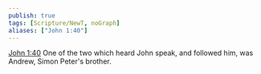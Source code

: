 ```yaml
---
publish: true
tags: [Scripture/NewT, noGraph]
aliases: ["John 1:40"]
---
```

[John 1:40](https://churchofjesuschrist.org/study/scriptures/nt/john/1?lang=eng&id=p40#p40) One of the two which heard John speak, and followed him, was Andrew, Simon Peter's brother.
